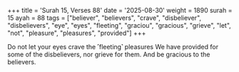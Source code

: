 +++
title = 'Surah 15, Verses 88'
date = '2025-08-30'
weight = 1890
surah = 15
ayah = 88
tags = ["believer", "believers", "crave", "disbeliever", "disbelievers", "eye", "eyes", "fleeting", "graciou", "gracious", "grieve", "let", "not", "pleasure", "pleasures", "provided"]
+++

Do not let your eyes crave the ˹fleeting˺ pleasures We have provided for some of the disbelievers, nor grieve for them. And be gracious to the believers.